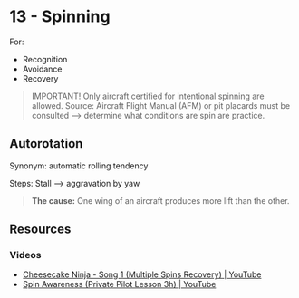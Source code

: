 # 13 - Spinning
For: 
- Recognition
- Avoidance
- Recovery

> IMPORTANT! Only aircraft certified for intentional spinning are allowed.
> Source: Aircraft Flight Manual (AFM) or pit placards must be consulted --> determine what conditions are spin are practice.

## Autorotation
Synonym: automatic rolling tendency

Steps: Stall --> aggravation by yaw

> **The cause:** One wing of an aircraft produces more lift than the other.

## Resources
### Videos
- [Cheesecake Ninja - Song 1 (Multiple Spins Recovery) | YouTube](https://www.youtube.com/watch?v=uvHbasB_DNc)
- [Spin Awareness (Private Pilot Lesson 3h) | YouTube](https://www.youtube.com/watch?v=wQ-3hb0RH10)
